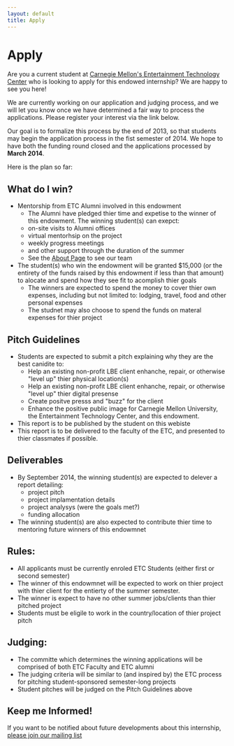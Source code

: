 ```yaml
---
layout: default
title: Apply
---
```


# Apply

Are you a current student at [Carnegie Mellon's Entertainment Technology Center](http://etc.cmu.edu/) who is looking to apply for this endowed internship?  We are happy to see you here!

We are currently working on our application and judging process, and we will let you know once we have determined a fair way to process the applications.  Please register your interest via the link below.

Our goal is to formalize this process by the end of 2013, so that students may begin the application process in the fist semester of 2014.  We hope to have both the funding round closed and the applications processed by **March 2014**.

Here is the plan so far:

## What do I win?

- Mentorship from ETC Alumni involved in this endowment
  - The Alumni have pledged thier time and expetise to the winner of this endowment.  The winning student(s) can exepct:
  - on-site visits to Alumni offices
  - virtual mentorhsip on the project
  - weekly progress meetings
  - and other support through the duration of the summer
  - See the [About Page](/pages/about.html) to see our team
- The student(s) who win the endowment will be granted $15,000 (or the entirety of the funds raised by this endowment if less than that amount) to alocate and spend how they see fit to acomplish thier goals
  - The winners are expected to spend the money to cover thier own expenses, including but not limited to: lodging, travel, food and other personal expenses
  - The studnet may also choose to spend the funds on materal expenses for thier project


## Pitch Guidelines

- Students are expected to submit a pitch explaining why they are the best canidite to:
  - Help an existing non-profit LBE client enhanche, repair, or otherwise "level up" thier physical location(s)
  - Help an existing non-profit LBE client enhanche, repair, or otherwise "level up" thier digital presense
  - Create positve presss and "buzz" for the client
  - Enhance the positive public image for Carnegie Mellon University, the Entertainment Technology Center, and this endowment. 
- This report is to be published by the student on this webiste
- This report is to be delivered to the faculty of the ETC, and presented to thier classmates if possible.

## Deliverables

- By September 2014, the winning student(s) are expected to delever a report detailing:
  - project pitch
  - project implamentation details
  - project analysys (were the goals met?)
  - funding allocation
- The winning student(s) are also expected to contribute thier time to mentoring future winners of this endowmnet 

## Rules:

- All applicants must be currently enroled ETC Students (either first or second semester)
- The winner of this endowmnet will be expected to work on thier project with thier client for the entierty of the summer semester.  
- The winner is expect to have no other summer jobs/clients than thier pitched project
- Students must be eligile to work in the country/location of thier project pitch

## Judging:

- The committe which determines the winning applications will be comprised of both ETC Faculty and ETC alumni
- The judging criteria will be similar to (and inspired by) the ETC process for pitching student-sponsored semester-long projects
- Student pitches will be judged on the Pitch Guidelines above

## Keep me Informed!

If you want to be notified about future developments about this internship, [please join our mailing list]()
